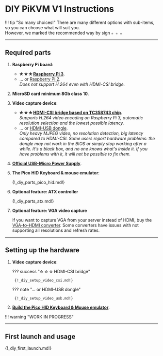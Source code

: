 # DIY PiKVM V1 Instructions

!!! tip "So many choices!"
    There are many different options with sub-items, so you can choose what will suit you.<br>
    However, we marked the recommended way by sign **`✮ ✮ ✮`**


-----
## Required parts

1. **Raspberry Pi board**:
    * **✮ ✮ ✮ [Raspberry Pi 3](https://www.raspberrypi.com/products/raspberry-pi-3-model-b/)**.<br>
    * ... or [Raspberry Pi 2](https://www.raspberrypi.com/products/raspberry-pi-3-model-b/).<br>
      *Does not support H.264 even with HDMI-CSI bridge.*

2. **MicroSD card minimum 8Gb class 10**.

3. **Video capture device**:
    * **✮ ✮ ✮ [HDMI-CSI bridge based on TC358743 chip](https://www.amazon.de/Waveshare-Raspberry-Supports-Backward-Compatible/dp/B092HVP926/)**.<br>
      *Supports H.264 video encoding on Raspberry Pi 3, automatic resolution selection and the lowest possible latency.*
    * ... or [HDMI-USB dongle](https://www.amazon.com/Capture-Streaming-Broadcasting-Conference-Teaching/dp/B09FLN63B3).<br>
      *Only heavy MJPEG video, no resolution detection, big latency compared to HDMI-CSI.
      Some users report hardware problems: the dongle may not work in the BIOS or simply stop working after a while.
      It's a black box, and no one knows what's inside it. If you have problems with it, it will not be possible to fix them.*

4. **[Official USB-Micro Power Supply](https://www.amazon.com/Capture-Streaming-Broadcasting-Conference-Teaching/dp/B09FLN63B3)**.

5. **The Pico HID Keyboard & mouse emulator**:

    {!_diy_parts_pico_hid.md!}

6. **Optional feature: ATX controller**

    {!_diy_parts_atx.md!}

7. **Optional feature: VGA video capture**

    If you want to capture VGA from your server instead of HDMI, buy the [VGA-to-HDMI converter](https://aliexpress.com/item/3256801728005613.html).
    Some converters have issues with not supporting all resolutions and refresh rates.


-----
## Setting up the hardware

1. **Video capture device**:

    ??? success "✮ ✮ ✮ HDMI-CSI bridge"

        {!_diy_setup_video_csi.md!}

    ??? note "... or HDMI-USB dongle"

        {!_diy_setup_video_usb.md!}

2. **[Build the Pico HID Keyboard & Mouse emulator](pico_hid.md)**.


!!! warning "WORK IN PROGRESS"


-----
## First launch and usage

{!_diy_first_launch.md!}
